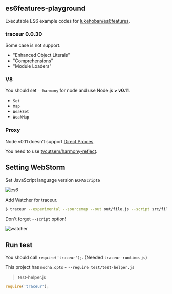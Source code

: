 ## es6features-playground

Executable ES6 example codes for [lukehoban/es6features](https://github.com/lukehoban/es6features "lukehoban/es6features").

### traceur 0.0.30

Some case is not support.

* "Enhanced Object Literals"
* "Comprehensions"
* "Module Loaders"

### V8

You should set `--harmony` for node and use Node.js **> v0.11**.

* `Set`
* `Map`
* `WeakSet`
* `WeakMap`

### Proxy

Node v0.11 doesn't support  [Direct Proxies](http://wiki.ecmascript.org/doku.php?id=harmony:direct_proxies "Direct Proxies").

You need to use [tvcutsem/harmony-reflect](https://github.com/tvcutsem/harmony-reflect "tvcutsem/harmony-reflect").

## Setting WebStorm

Set JavaScript language version `ECMAScript6`

![es6](http://monosnap.com/image/AjMQVOEm3wNqx2TvIHZAsFlXBLqo99.png)

Add Watcher for traceur.

```sh
$ traceur --experimental --sourcemap --out out/file.js --script src/file.js
```

Don't forget `--script` option!

![watcher](http://monosnap.com/image/qOsIm4q6QVLjUwF5zdQgISjVT2qrKE.png)

## Run test

You should call `require('traceur');`.
(Needed `traceur-runtime.js`)

This project has `mocha.opts` - `--require test/test-helper.js`

> test-helper.js

```js
require('traceur');
```
